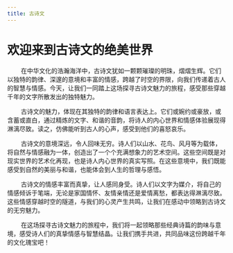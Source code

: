 ```yaml
---
title: 古诗文
---
```


# 欢迎来到古诗文的绝美世界


<div :class="isDark ? $style.xuyandivdark : $style.xuyandivwhite">

&nbsp;&nbsp;&nbsp;&nbsp;&nbsp;&nbsp;&nbsp;&nbsp;在中华文化的浩瀚海洋中，古诗文犹如一颗颗璀璨的明珠，熠熠生辉。它们以独特的韵律、深邃的意境和丰富的情感，跨越了时空的界限，向我们传递着古人的智慧与情感。今天，让我们一同踏上这场探寻古诗文魅力的旅程，感受那些穿越千年的文字所散发出的独特魅力。

&nbsp;&nbsp;&nbsp;&nbsp;&nbsp;&nbsp;&nbsp;&nbsp;古诗文的魅力，体现在其独特的韵律和语言表达上。它们或婉约或豪放，或含蓄或直白，通过精炼的文字、和谐的音韵，将诗人的内心世界和情感体验展现得淋漓尽致。读之，仿佛能听到古人的心声，感受到他们的喜怒哀乐。

&nbsp;&nbsp;&nbsp;&nbsp;&nbsp;&nbsp;&nbsp;&nbsp;古诗文的意境深远，令人回味无穷。诗人们以山水、花鸟、风月等为载体，将自然与情感融为一体，创造出了一个个充满想象力的艺术空间。这些空间既是对现实世界的艺术化再现，也是诗人内心世界的真实写照。在这些意境中，我们既能感受到自然的美丽与和谐，也能体会到人生的哲理与感悟。

&nbsp;&nbsp;&nbsp;&nbsp;&nbsp;&nbsp;&nbsp;&nbsp;古诗文的情感丰富而真挚，让人感同身受。诗人们以文字为媒介，将自己的情感倾诉于笔端，无论是家国情怀、友情亲情还是爱情离愁，都表达得淋漓尽致。这些情感穿越时空的隧道，与我们的心灵产生共鸣，让我们在感动中领略到古诗文的无穷魅力。

&nbsp;&nbsp;&nbsp;&nbsp;&nbsp;&nbsp;&nbsp;&nbsp;在这场探寻古诗文魅力的旅程中，我们将一起领略那些经典诗篇的韵味与意境，感受诗人们的真挚情感与智慧结晶。让我们携手共进，共同品味这份跨越千年的文化瑰宝吧！

</div>


<script setup>

    import { useData } from 'vitepress'

    const {isDark  } = useData();
    



</script>



<style module>
    .xuyandivwhite{
        
        border-radius:10px;
        padding-top:5px;
        padding-right:30px;
        padding-left:30px;
        padding-bottom:10px;
        margin-top:10px;
        background:linear-gradient(to bottom, #f6f7f8, #f0f0ed);

         
    }
</style>